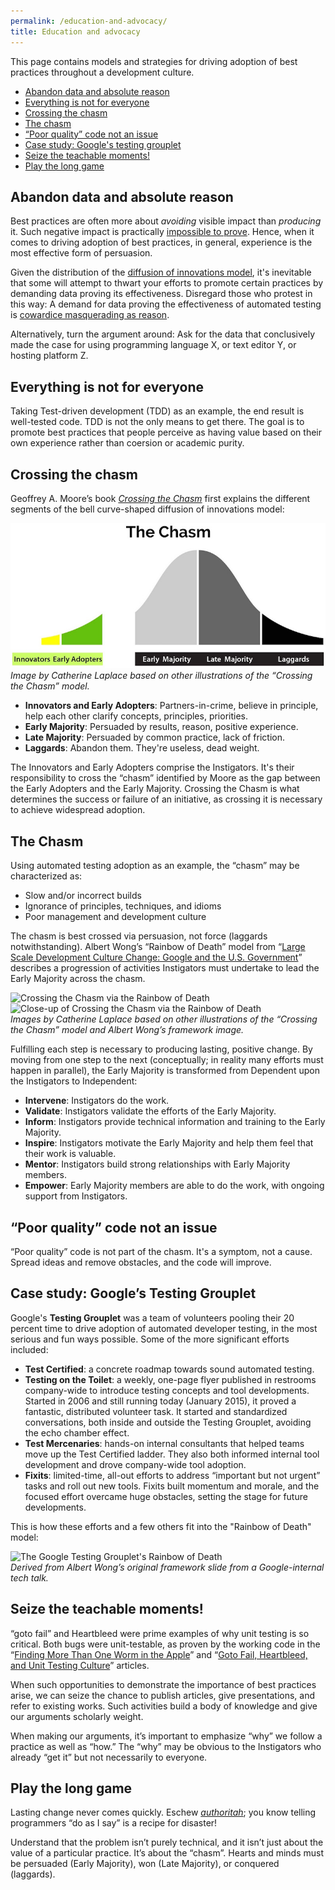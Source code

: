 ```yaml
---
permalink: /education-and-advocacy/
title: Education and advocacy
---
```

This page contains models and strategies for driving adoption of best practices throughout a
development culture.

- [Abandon data and absolute reason](#abandon-data)
- [Everything is not for everyone](#everything-is-not-for-everyone)
- [Crossing the chasm](#crossing-the-chasm)
- [The chasm](#the-chasm)
- [“Poor quality” code not an issue](#poor-quality-not-an-issue)
- [Case study: Google's testing grouplet](#googles-testing-grouplet)
- [Seize the teachable moments!](#seize-the-moment)
- [Play the long game](#play-the-long-game)

## <a name="abandon-data"></a>Abandon data and absolute reason

Best practices are often more about _avoiding_ visible impact than _producing_
it. Such negative impact is practically [impossible to
prove](http://mike-bland.com/2012/07/10/test-mercenaries.html#mercs-proving-negatives).
Hence, when it comes to driving adoption of best practices, in general,
experience is the most effective form of persuasion.

Given the distribution of the [diffusion of innovations
model](http://en.wikipedia.org/wiki/Diffusion_of_innovations), it's
inevitable that some will attempt to thwart your efforts to promote certain
practices by demanding data proving its effectiveness. Disregard those who
protest in this way: A demand for data proving the effectiveness of automated
testing is [cowardice masquerading as
reason](http://martinfowler.com/articles/testing-culture.html#change-stand).

Alternatively, turn the argument around: Ask for the data that conclusively
made the case for using programming language X, or text editor Y, or hosting
platform Z.

## <a name="everything-is-not-for-everyone"></a>Everything is not for everyone

Taking Test-driven development (TDD) as an example, the end result is well-tested
code. TDD is not the only means to get there. The goal is to promote best
practices that people perceive as having value based on their own experience
rather than coersion or academic purity.

## <a name="crossing-the-chasm"></a>Crossing the chasm

Geoffrey A. Moore’s book *[Crossing the
Chasm](http://en.wikipedia.org/wiki/Crossing_the_Chasm)* first explains the
different segments of the bell curve-shaped diffusion of innovations model:

![Diffusion of Innovations and the Chasm](../images/the-chasm.jpg)<br/>
_Image by Catherine Laplace based on other illustrations of the “Crossing the
Chasm” model._

- **Innovators and Early Adopters**: Partners-in-crime, believe in principle,
  help each other clarify concepts, principles, priorities.
- **Early Majority**: Persuaded by results, reason, positive experience.
- **Late Majority**: Persuaded by common practice, lack of friction.
- **Laggards**: Abandon them. They're useless, dead weight.

The Innovators and Early Adopters comprise the Instigators. It's their
responsibility to cross the “chasm” identified by Moore as the gap between the
Early Adopters and the Early Majority. Crossing the Chasm is what determines
the success or failure of an initiative, as crossing it is necessary to
achieve widespread adoption.

## <a name="the-chasm"></a>The Chasm

Using automated testing adoption as an example, the “chasm” may be
characterized as:

- Slow and/or incorrect builds
- Ignorance of principles, techniques, and idioms
- Poor management and development culture

The chasm is best crossed via persuasion, not force (laggards
notwithstanding). Albert Wong’s “Rainbow of Death” model from “[Large Scale
Development Culture Change: Google and the U.S.
Government](https://18f.gsa.gov/2014/12/11/large-scale-development-culture-change/)”
describes a progression of activities Instigators must undertake to lead the
Early Majority across the chasm.

![Crossing the Chasm via the Rainbow of
Death](../images/crossing-the-chasm-rainbow-of-death.jpg)<br/>
![Close-up of Crossing the Chasm via the Rainbow of
Death](../images/rainbow-of-death.jpg)<br/>
_Images by Catherine Laplace based on other illustrations of the “Crossing the
Chasm” model and Albert Wong’s framework image._

Fulfilling each step is necessary to producing lasting, positive change. By
moving from one step to the next (conceptually; in reality many efforts must
happen in parallel), the Early Majority is transformed from Dependent upon
the Instigators to Independent:

- **Intervene**: Instigators do the work.
- **Validate**: Instigators validate the efforts of the Early Majority.
- **Inform**: Instigators provide technical information and training to the
  Early Majority.
- **Inspire**: Instigators motivate the Early Majority and help them feel that
  their work is valuable.
- **Mentor**: Instigators build strong relationships with Early Majority
  members.
- **Empower**: Early Majority members are able to do the work, with ongoing
  support from Instigators.

## <a name="poor-quality-not-an-issue"></a>“Poor quality” code not an issue

“Poor quality” code is not part of the chasm. It's a symptom, not a cause.
Spread ideas and remove obstacles, and the code will improve.

## <a name="googles-testing-grouplet"></a>Case study: Google’s Testing Grouplet

Google's **Testing Grouplet** was a team of volunteers pooling their 20 percent time
to drive adoption of automated developer testing, in the most serious and fun
ways possible. Some of the more significant efforts included:

- **Test Certified**: a concrete roadmap towards sound automated testing.
- **Testing on the Toilet**: a weekly, one-page flyer published in restrooms
  company-wide to introduce testing concepts and tool developments. Started in
  2006 and still running today (January 2015), it proved a fantastic,
  distributed volunteer task. It started and standardized conversations, both
  inside and outside the Testing Grouplet, avoiding the echo chamber effect.
- **Test Mercenaries**: hands-on internal consultants that helped teams move
  up the Test Certified ladder. They also both informed internal tool
  development and drove company-wide tool adoption.
- **Fixits**: limited-time, all-out efforts to address “important but not
  urgent” tasks and roll out new tools. Fixits built momentum and morale, and
  the focused effort overcame huge obstacles, setting the stage for future
  developments.

This is how these efforts and a few others fit into the "Rainbow of Death"
model:

![The Google Testing Grouplet's Rainbow of
Death](../images/testing-grouplet-rainbow-of-death.jpg)<br/>
_Derived from Albert Wong’s original framework slide from a Google-internal
tech talk._

## <a name="seize-the-moment"></a>Seize the teachable moments!

“goto fail” and Heartbleed were prime examples of why unit testing is so
critical. Both bugs were unit-testable, as proven by the working code in the
“[Finding More Than One Worm in the
Apple](http://queue.acm.org/detail.cfm?id=2620662)” and “[Goto Fail,
Heartbleed, and Unit Testing
Culture](http://martinfowler.com/articles/testing-culture.html)” articles.

When such opportunities to demonstrate the importance of best practices arise,
we can seize the chance to publish articles, give presentations, and refer to
existing works. Such activities build a body of knowledge and give our
arguments scholarly weight.

When making our arguments, it’s important to emphasize “why” we follow a
practice as well as “how.” The “why” may be obvious to the Instigators who
already “get it” but not necessarily to everyone.

## <a name="play-the-long-game"></a>Play the long game

Lasting change never comes quickly. Eschew
_[authoritah](http://shop.southparkstudios.com/SOUTH-PARK-CARTMAN-POSTER-You-will/A/B00302A3OI.htm)_;
you know telling programmers “do as I say” is a recipe for disaster!

Understand that the problem isn’t purely technical, and it isn’t just about the
value of a particular practice. It’s about the “chasm”. Hearts and minds must
be persuaded (Early Majority), won (Late Majority), or conquered (laggards).
